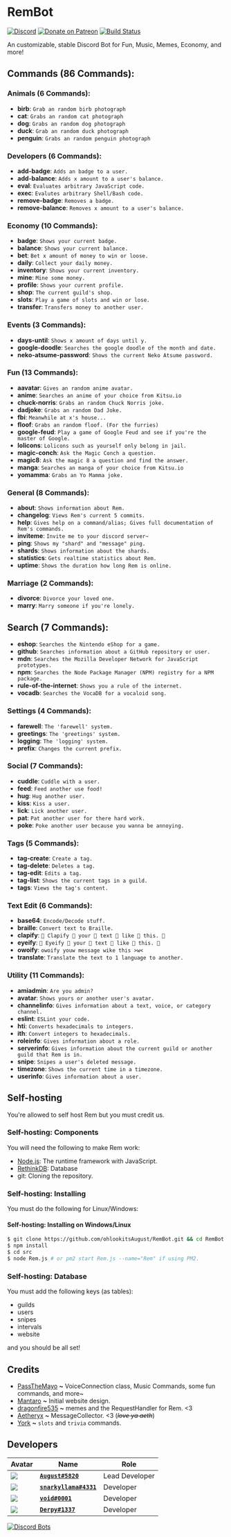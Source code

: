 # RemBot
[![Discord](https://discordapp.com/api/guilds/382725233695522816/embed.png)](https://discord.gg/gzPtR34) [![Donate on Patreon](https://img.shields.io/badge/patreon-donate-orange.svg)](https://patreon.com/ohlookitsAugust) [![Build Status](https://travis-ci.org/ohlookitsAugust/RemBot.svg?branch=master)](https://travis-ci.org/ohlookitsAugust/RemBot)

An customizable, stable Discord Bot for Fun, Music, Memes, Economy, and more!

## Commands (86 Commands):
### Animals (6 Commands):
* **birb**: `Grab an random birb photograph`
* **cat**: `Grabs an random cat photograph`
* **dog**: `Grabs an random dog photograph`
* **duck**: `Grab an random duck photograph`
* **penguin**: `Grabs an random penguin photograph`

### Developers (6 Commands):
* **add-badge**: `Adds an badge to a user.`
* **add-balance**: `Adds x amount to a user's balance.`
* **eval**: `Evaluates arbitrary JavaScript code.`
* **exec**: `Evalutes arbitrary Shell/Bash code.`
* **remove-badge**: `Removes a badge.`
* **remove-balance**: `Removes x amount to a user's balance.`

### Economy (10 Commands):
* **badge**: `Shows your current badge.`
* **balance**: `Shows your current balance.`
* **bet**: `Bet x amount of money to win or loose.`
* **daily**: `Collect your daily money.`
* **inventory**: `Shows your current inventory.`
* **mine**: `Mine some money.`
* **profile**: `Shows your current profile.`
* **shop**: `The current guild's shop.`
* **slots**: `Play a game of slots and win or lose.`
* **transfer**: `Transfers money to another user.`

### Events (3 Commands):
* **days-until**: `Shows x amount of days until y.`
* **google-doodle**: `Searches the google doodle of the month and date.`
* **neko-atsume-password**: `Shows the current Neko Atsume password.`

### Fun (13 Commands):
* **aavatar**: `Gives an random anime avatar.`
* **anime**: `Searches an anime of your choice from Kitsu.io`
* **chuck-norris**: `Grabs an random Chuck Norris joke.`
* **dadjoke**: `Grabs an random Dad Joke.`
* **fbi**: `Meanwhile at x's house...`
* **floof**: `Grabs an random floof. (For the furries)`
* **google-feud**: `Play a game of Google Feud and see if you're the master of Google.`
* **lolicons**: `Lolicons such as yourself only belong in jail.`
* **magic-conch**: `Ask the Magic Conch a question.`
* **magic8**: `Ask the magic 8 a question and find the answer.`
* **manga**: `Searches an manga of your choice from Kitsu.io`
* **yomamma**: `Grabs an Yo Mamma joke.`

### General (8 Commands):
* **about**: `Shows information about Rem.`
* **changelog**: `Views Rem's current 5 commits.`
* **help**: `Gives help on a command/alias; Gives full documentation of Rem's commands.`
* **inviteme**: `Invite me to your discord server~`
* **ping**: `Shows my "shard" and "message" ping.`
* **shards**: `Shows information about the shards.`
* **statistics**: `Gets realtime statistics about Rem.`
* **uptime**: `Shows the duration how long Rem is online.`

### Marriage (2 Commands):
* **divorce**: `Divorce your loved one.`
* **marry**: `Marry someone if you're lonely.`

## Search (7 Commands):
* **eshop**: `Searches the Nintendo eShop for a game.`
* **github**: `Searches information about a GitHub repository or user.`
* **mdn**: `Searches the Mozilla Developer Network for JavaScript prototypes.`
* **npm**: `Searches the Node Package Manager (NPM) registry for a NPM package.`
* **rule-of-the-internet**: `Shows you a rule of the internet.`
* **vocadb**: `Searches the VocaDB for a vocaloid song.`

### Settings (4 Commands):
* **farewell**: `The 'farewell' system.`
* **greetings**: `The 'greetings' system.`
* **logging**: `The 'logging' system.`
* **prefix**: `Changes the current prefix.`

### Social (7 Commands):
* **cuddle**: `Cuddle with a user.`
* **feed**: `Feed another use food!`
* **hug**: `Hug another user.`
* **kiss**: `Kiss a user.`
* **lick**: `Lick another user.`
* **pat**: `Pat another user for there hard work.`
* **poke**: `Poke another user because you wanna be annoying.`

### Tags (5 Commands):
* **tag-create**: `Create a tag.`
* **tag-delete**: `Deletes a tag.`
* **tag-edit**: `Edits a tag.`
* **tag-list**: `Shows the current tags in a guild.`
* **tags**: `Views the tag's content.`

### Text Edit (6 Commands):
* **base64**: `Encode/Decode stuff.`
* **braille**: `Convert text to Braille.`
* **clapify**: `👏 Clapify 👏 your 👏 text 👏 like 👏 this. 👏`
* **eyeify**: `👀 Eyeify 👀 your 👀 text 👀 like 👀 this. 👀`
* **owoify**: `owoify youw message wike this >w<`
* **translate**: `Translate the text to 1 language to another.`

### Utility (11 Commands):
* **amiadmin**: `Are you admin?`
* **avatar**: `Shows yours or another user's avatar.`
* **channelinfo**: `Gives information about a text, voice, or category channel.`
* **eslint**: `ESLint your code.`
* **hti**: `Converts hexadecimals to integers.`
* **ith**: `Convert integers to hexadecimals.`
* **roleinfo**: `Gives information about a role.`
* **serverinfo**: `Gives information about the current guild or another guild that Rem is in.`
* **snipe**: `Snipes a user's deleted message.`
* **timezone**: `Shows the current time in a timezone.`
* **userinfo**: `Gives information about a user.`

## Self-hosting
You're allowed to self host Rem but you must credit us.

### Self-hosting: Components
You will need the following to make Rem work:
* [Node.js](https://nodejs.org/en): The runtime framework with JavaScript.
* [RethinkDB](https://www.rethinkdb.com/): Database
* git: Cloning the repository.

### Self-hosting: Installing
You must do the following for Linux/Windows:

#### Self-hosting: Installing on Windows/Linux
```sh
$ git clone https://github.com/ohlookitsAugust/RemBot.git && cd RemBot
$ npm install
$ cd src
$ node Rem.js # or pm2 start Rem.js --name="Rem" if using PM2.
```

### Self-hosting: Database
You must add the following keys (as tables):
* guilds
* users
* snipes
* intervals
* website

and you should be all set!

## Credits
* [PassTheMayo](https://mayo.pw) **~** VoiceConnection class, Music Commands, some fun commands, and more~
* [Mantaro](https://mantaro.site) **~** Initial website design. 
* [dragonfire535](https://github.com/dragonfire535) **~** memes and the RequestHandler for Rem. <3
* [Aetheryx](https://github.com/Aetheryx) **~** MessageCollector. <3 (~~*love ya aeth*~~)
* [York](https://github.com/NotAWeebDev) **~** `slots` and `trivia` commands.

## Developers
|Avatar|Name|Role|
|------|----|----|
|![](https://cdn.discordapp.com/avatars/280158289667555328/a_ad4ddaca0f0d6d6835de2517b14e1c3a.gif?size=128)|[**`August#5820`**](https://augu.me)|Lead Developer|
|![](https://cdn.discordapp.com/avatars/387043512232968193/bc66d95eacd141aeebc489e32013ed6a.png?size=128)|[**`snarkyllama#4331`**](https://github.com/snarkyllama)|Developer|
|![](https://cdn.discordapp.com/avatars/229552088525438977/1f147891c1f8f0de065101b41be5c003.png?size=128)|[**`void#0001`**](https://voided.pw)|Developer|
|![](https://cdn.discordapp.com/avatars/145557815287611393/a_35ed04364d52919779a57facd0bd5927.gif?size=128)|[**`Derpy#1337`**](https://derpyenterprises.org)|Developer|

[![Discord Bots](https://discordbots.org/api/widget/447229568282132510.png)](https://discordbots.org/bot/447229568282132510)